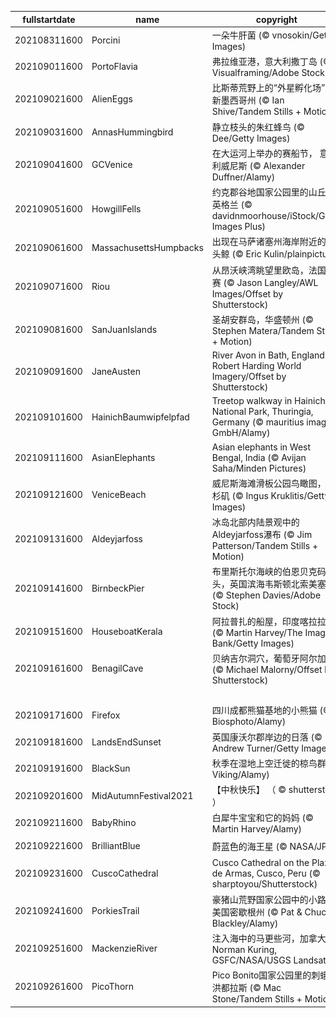 |fullstartdate|name|copyright|title|image|
|--|--|--|--|--|
202108311600|Porcini|一朵牛肝菌 (© vnosokin/Getty Images)||![](/zh-CN/2021/09/202108311600Porcini.jpg)|
202109011600|PortoFlavia|弗拉维亚港，意大利撒丁岛 (© Visualframing/Adobe Stock)||![](/zh-CN/2021/09/202109011600PortoFlavia.jpg)|
202109021600|AlienEggs|比斯蒂荒野上的“外星孵化场”，新墨西哥州 (© Ian Shive/Tandem Stills + Motion)||![](/zh-CN/2021/09/202109021600AlienEggs.jpg)|
202109031600|AnnasHummingbird|静立枝头的朱红蜂鸟 (© Dee/Getty Images)||![](/zh-CN/2021/09/202109031600AnnasHummingbird.jpg)|
202109041600|GCVenice|在大运河上举办的赛船节， 意大利威尼斯 (© Alexander Duffner/Alamy)||![](/zh-CN/2021/09/202109041600GCVenice.jpg)|
202109051600|HowgillFells|约克郡谷地国家公园里的山丘，英格兰 (© davidnmoorhouse/iStock/Getty Images Plus)||![](/zh-CN/2021/09/202109051600HowgillFells.jpg)|
202109061600|MassachusettsHumpbacks|出现在马萨诸塞州海岸附近的座头鲸 (© Eric Kulin/plainpicture)||![](/zh-CN/2021/09/202109061600MassachusettsHumpbacks.jpg)|
202109071600|Riou|从昂沃峡湾眺望里欧岛，法国马赛 (© Jason Langley/AWL Images/Offset by Shutterstock)||![](/zh-CN/2021/09/202109071600Riou.jpg)|
202109081600|SanJuanIslands|圣胡安群岛，华盛顿州 (© Stephen Matera/Tandem Stills + Motion)||![](/zh-CN/2021/09/202109081600SanJuanIslands.jpg)|
202109091600|JaneAusten|River Avon in Bath, England (© Robert Harding World Imagery/Offset by Shutterstock)||![](/zh-CN/2021/09/202109091600JaneAusten.jpg)|
202109101600|HainichBaumwipfelpfad|Treetop walkway in Hainich National Park, Thuringia, Germany (© mauritius images GmbH/Alamy)||![](/zh-CN/2021/09/202109101600HainichBaumwipfelpfad.jpg)|
202109111600|AsianElephants|Asian elephants in West Bengal, India (© Avijan Saha/Minden Pictures)||![](/zh-CN/2021/09/202109111600AsianElephants.jpg)|
202109121600|VeniceBeach|威尼斯海滩滑板公园鸟瞰图，洛杉矶 (© Ingus Kruklitis/Getty Images)||![](/zh-CN/2021/09/202109121600VeniceBeach.jpg)|
202109131600|Aldeyjarfoss|冰岛北部内陆景观中的Aldeyjarfoss瀑布 (© Jim Patterson/Tandem Stills + Motion)||![](/zh-CN/2021/09/202109131600Aldeyjarfoss.jpg)|
202109141600|BirnbeckPier|布里斯托尔海峡的伯恩贝克码头，英国滨海韦斯顿北索美塞得 (© Stephen Davies/Adobe Stock)||![](/zh-CN/2021/09/202109141600BirnbeckPier.jpg)|
202109151600|HouseboatKerala|阿拉普扎的船屋，印度喀拉拉邦 (© Martin Harvey/The Image Bank/Getty Images)||![](/zh-CN/2021/09/202109151600HouseboatKerala.jpg)|
202109161600|BenagilCave|贝纳吉尔洞穴，葡萄牙阿尔加维 (© Michael Malorny/Offset by Shutterstock)||![](/zh-CN/2021/09/202109161600BenagilCave.jpg)|
||||![](/zh-CN/2021/09/.jpg)|
202109171600|Firefox|四川成都熊猫基地的小熊猫 (© Biosphoto/Alamy)||![](/zh-CN/2021/09/202109171600Firefox.jpg)|
202109181600|LandsEndSunset|英国康沃尔郡岸边的日落 (© Andrew Turner/Getty Images)||![](/zh-CN/2021/09/202109181600LandsEndSunset.jpg)|
202109191600|BlackSun|秋季在湿地上空迁徙的椋鸟群 (© Viking/Alamy)||![](/zh-CN/2021/09/202109191600BlackSun.jpg)|
202109201600|MidAutumnFestival2021|【中秋快乐】 （ © shutterstock ）||![](/zh-CN/2021/09/202109201600MidAutumnFestival2021.jpg)|
202109211600|BabyRhino|白犀牛宝宝和它的妈妈 (© Martin Harvey/Alamy)||![](/zh-CN/2021/09/202109211600BabyRhino.jpg)|
202109221600|BrilliantBlue|蔚蓝色的海王星 (© NASA/JPL)||![](/zh-CN/2021/09/202109221600BrilliantBlue.jpg)|
202109231600|CuscoCathedral|Cusco Cathedral on the Plaza de Armas, Cusco, Peru (© sharptoyou/Shutterstock)||![](/zh-CN/2021/09/202109231600CuscoCathedral.jpg)|
202109241600|PorkiesTrail|豪猪山荒野国家公园中的小路，美国密歇根州 (© Pat & Chuck Blackley/Alamy)||![](/zh-CN/2021/09/202109241600PorkiesTrail.jpg)|
202109251600|MackenzieRiver|注入海中的马更些河，加拿大 (© Norman Kuring, GSFC/NASA/USGS Landsat)||![](/zh-CN/2021/09/202109251600MackenzieRiver.jpg)|
202109261600|PicoThorn|Pico Bonito国家公园里的刺蛾，洪都拉斯 (© Mac Stone/Tandem Stills + Motion)||![](/zh-CN/2021/09/202109261600PicoThorn.jpg)|

